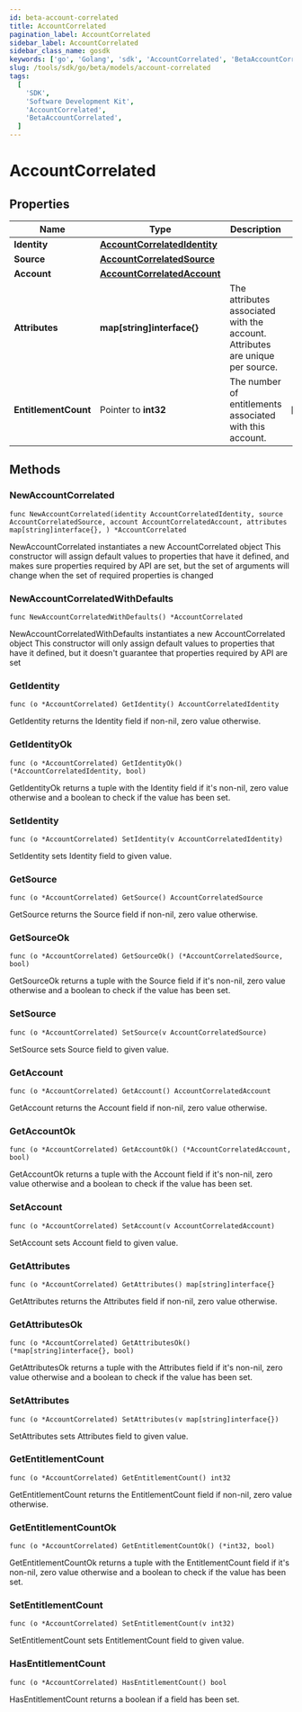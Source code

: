 ```yaml
---
id: beta-account-correlated
title: AccountCorrelated
pagination_label: AccountCorrelated
sidebar_label: AccountCorrelated
sidebar_class_name: gosdk
keywords: ['go', 'Golang', 'sdk', 'AccountCorrelated', 'BetaAccountCorrelated']
slug: /tools/sdk/go/beta/models/account-correlated
tags:
  [
    'SDK',
    'Software Development Kit',
    'AccountCorrelated',
    'BetaAccountCorrelated',
  ]
---
```


# AccountCorrelated

## Properties

| Name | Type | Description | Notes |
| --- | --- | --- | --- |
| **Identity** | [**AccountCorrelatedIdentity**](account-correlated-identity) |  |
| **Source** | [**AccountCorrelatedSource**](account-correlated-source) |  |
| **Account** | [**AccountCorrelatedAccount**](account-correlated-account) |  |
| **Attributes** | **map[string]interface{}** | The attributes associated with the account. Attributes are unique per source. |
| **EntitlementCount** | Pointer to **int32** | The number of entitlements associated with this account. | [optional] |

## Methods

### NewAccountCorrelated

`func NewAccountCorrelated(identity AccountCorrelatedIdentity, source AccountCorrelatedSource, account AccountCorrelatedAccount, attributes map[string]interface{}, ) *AccountCorrelated`

NewAccountCorrelated instantiates a new AccountCorrelated object This constructor will assign default values to properties that have it defined, and makes sure properties required by API are set, but the set of arguments will change when the set of required properties is changed

### NewAccountCorrelatedWithDefaults

`func NewAccountCorrelatedWithDefaults() *AccountCorrelated`

NewAccountCorrelatedWithDefaults instantiates a new AccountCorrelated object This constructor will only assign default values to properties that have it defined, but it doesn't guarantee that properties required by API are set

### GetIdentity

`func (o *AccountCorrelated) GetIdentity() AccountCorrelatedIdentity`

GetIdentity returns the Identity field if non-nil, zero value otherwise.

### GetIdentityOk

`func (o *AccountCorrelated) GetIdentityOk() (*AccountCorrelatedIdentity, bool)`

GetIdentityOk returns a tuple with the Identity field if it's non-nil, zero value otherwise and a boolean to check if the value has been set.

### SetIdentity

`func (o *AccountCorrelated) SetIdentity(v AccountCorrelatedIdentity)`

SetIdentity sets Identity field to given value.

### GetSource

`func (o *AccountCorrelated) GetSource() AccountCorrelatedSource`

GetSource returns the Source field if non-nil, zero value otherwise.

### GetSourceOk

`func (o *AccountCorrelated) GetSourceOk() (*AccountCorrelatedSource, bool)`

GetSourceOk returns a tuple with the Source field if it's non-nil, zero value otherwise and a boolean to check if the value has been set.

### SetSource

`func (o *AccountCorrelated) SetSource(v AccountCorrelatedSource)`

SetSource sets Source field to given value.

### GetAccount

`func (o *AccountCorrelated) GetAccount() AccountCorrelatedAccount`

GetAccount returns the Account field if non-nil, zero value otherwise.

### GetAccountOk

`func (o *AccountCorrelated) GetAccountOk() (*AccountCorrelatedAccount, bool)`

GetAccountOk returns a tuple with the Account field if it's non-nil, zero value otherwise and a boolean to check if the value has been set.

### SetAccount

`func (o *AccountCorrelated) SetAccount(v AccountCorrelatedAccount)`

SetAccount sets Account field to given value.

### GetAttributes

`func (o *AccountCorrelated) GetAttributes() map[string]interface{}`

GetAttributes returns the Attributes field if non-nil, zero value otherwise.

### GetAttributesOk

`func (o *AccountCorrelated) GetAttributesOk() (*map[string]interface{}, bool)`

GetAttributesOk returns a tuple with the Attributes field if it's non-nil, zero value otherwise and a boolean to check if the value has been set.

### SetAttributes

`func (o *AccountCorrelated) SetAttributes(v map[string]interface{})`

SetAttributes sets Attributes field to given value.

### GetEntitlementCount

`func (o *AccountCorrelated) GetEntitlementCount() int32`

GetEntitlementCount returns the EntitlementCount field if non-nil, zero value otherwise.

### GetEntitlementCountOk

`func (o *AccountCorrelated) GetEntitlementCountOk() (*int32, bool)`

GetEntitlementCountOk returns a tuple with the EntitlementCount field if it's non-nil, zero value otherwise and a boolean to check if the value has been set.

### SetEntitlementCount

`func (o *AccountCorrelated) SetEntitlementCount(v int32)`

SetEntitlementCount sets EntitlementCount field to given value.

### HasEntitlementCount

`func (o *AccountCorrelated) HasEntitlementCount() bool`

HasEntitlementCount returns a boolean if a field has been set.
